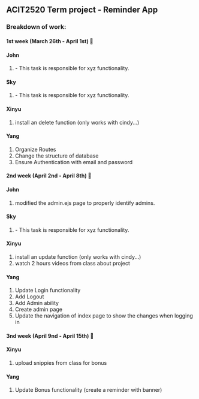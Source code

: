 ## ACIT2520 Term project - Reminder App

### Breakdown of work:

#### 1st week (March 26th - April 1st) 🚀

#### John

1. <Insert Some Task Here> - This task is responsible for xyz functionality.

#### Sky

1. <Insert Some Task Here> - This task is responsible for xyz functionality.

#### Xinyu

1. install an delete function (only works with cindy...)

#### Yang

1. Organize Routes
2. Change the structure of database
3. Ensure Authentication with email and password

#### 2nd week (April 2nd - April 8th) 🚀

#### John

1. modified the admin.ejs page to properly identify admins.

#### Sky

1. <Insert Some Task Here> - This task is responsible for xyz functionality.

#### Xinyu

1. install an update function (only works with cindy...)
2. watch 2 hours videos from class about project

#### Yang

1. Update Login functionality
2. Add Logout
3. Add Admin ability
4. Create admin page
5. Update the navigation of index page to show the changes when logging in

#### 3nd week (April 9nd - April 15th) 🚀

#### Xinyu

1. upload snippies from class for bonus

#### Yang

1. Update Bonus functionality (create a reminder with banner)
